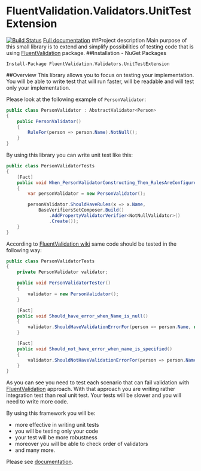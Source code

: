# FluentValidation.Validators.UnitTestExtension
[![Build Status](https://travis-ci.org/MichalJankowskii/FluentValidation.Validators.UnitTestExtension.svg?branch=master)](https://travis-ci.org/MichalJankowskii/FluentValidation.Validators.UnitTestExtension)
[Full documentation](https://github.com/MichalJankowskii/FluentValidation.Validators.UnitTestExtension/wiki)
##Project description
Main purpose of this small library is to extend and simplify possibilities of testing code that is using [FluentValidation](https://github.com/JeremySkinner/FluentValidation) package.
##Installation - NuGet Packages
```
Install-Package FluentValidation.Validators.UnitTestExtension
```

##Overview
This library allows you to focus on testing your implementation. You will be able to write test that will run faster, will be readable and will test only your implementation.

Please look at the following example of `PersonValidator`:
```csharp
public class PersonValidator : AbstractValidator<Person>
{
	public PersonValidator()
    {
    	RuleFor(person => person.Name).NotNull();
   	}
}
```

By using this library you can write unit test like this:
```csharp
public class PersonValidatorTests
{
	[Fact]
	public void When_PersonValidatorConstructing_Then_RulesAreConfiguredCorrectly()
	{
		var personValidator = new PersonValidator();

		personValidator.ShouldHaveRules(x => x.Name,
			BaseVerifiersSetComposer.Build()
				.AddPropertyValidatorVerifier<NotNullValidator>()
				.Create());
	}
}
```

According to [FluentValidation wiki](https://github.com/JeremySkinner/FluentValidation/wiki/g.-Testing) same code should be tested in the following way:
```csharp
public class PersonValidatorTests
{
	private PersonValidator validator;

	public void PersonValidatorTester()
	{
		validator = new PersonValidator();
	}

	[Fact]
	public void Should_have_error_when_Name_is_null() 
    {
		validator.ShouldHaveValidationErrorFor(person => person.Name, null as string); 
	}

	[Fact]
    public void Should_not_have_error_when_name_is_specified()
	{
		validator.ShouldNotHaveValidationErrorFor(person => person.Name, "Jeremy");
	}
}
```

As you can see you need to test each scenario that can fail validation with [FluentValidation](https://github.com/JeremySkinner/FluentValidation) approach. With that approach you are writing rather integration test than real unit test. Your tests will be slower and you will need to write more code.


By using this framework you will be:
- more effective in writing unit tests
- you will be testing only your code
- your test will be more robustness
- moreover you will be able to check order of validators
- and many more.

Please see [documentation](https://github.com/MichalJankowskii/FluentValidation.Validators.UnitTestExtension/wiki).
